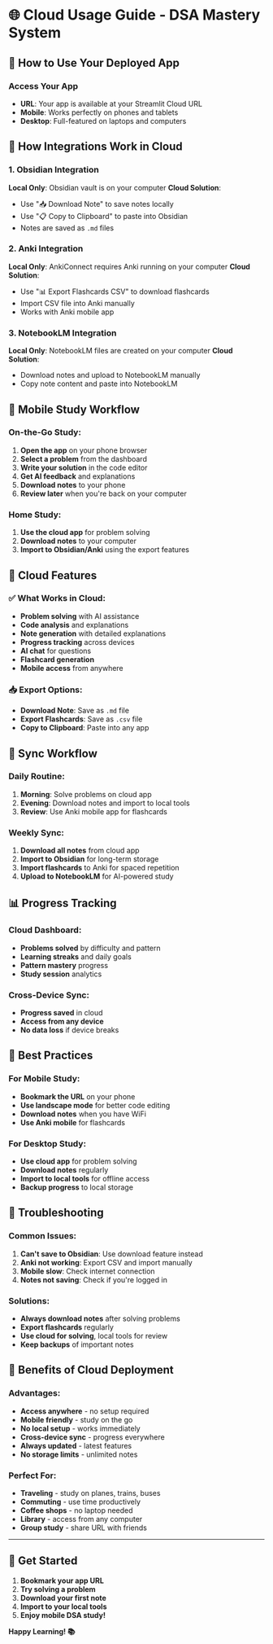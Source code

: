 # 🌐 Cloud Usage Guide - DSA Mastery System

## 📱 **How to Use Your Deployed App**

### **Access Your App**

- **URL**: Your app is available at your Streamlit Cloud URL
- **Mobile**: Works perfectly on phones and tablets
- **Desktop**: Full-featured on laptops and computers

## 🔧 **How Integrations Work in Cloud**

### **1. Obsidian Integration**

**Local Only**: Obsidian vault is on your computer
**Cloud Solution**:

- Use "📥 Download Note" to save notes locally
- Use "📋 Copy to Clipboard" to paste into Obsidian
- Notes are saved as `.md` files

### **2. Anki Integration**

**Local Only**: AnkiConnect requires Anki running on your computer
**Cloud Solution**:

- Use "📊 Export Flashcards CSV" to download flashcards
- Import CSV file into Anki manually
- Works with Anki mobile app

### **3. NotebookLM Integration**

**Local Only**: NotebookLM files are created on your computer
**Cloud Solution**:

- Download notes and upload to NotebookLM manually
- Copy note content and paste into NotebookLM

## 📱 **Mobile Study Workflow**

### **On-the-Go Study**:

1. **Open the app** on your phone browser
2. **Select a problem** from the dashboard
3. **Write your solution** in the code editor
4. **Get AI feedback** and explanations
5. **Download notes** to your phone
6. **Review later** when you're back on your computer

### **Home Study**:

1. **Use the cloud app** for problem solving
2. **Download notes** to your computer
3. **Import to Obsidian/Anki** using the export features

## 🚀 **Cloud Features**

### **✅ What Works in Cloud**:

- **Problem solving** with AI assistance
- **Code analysis** and explanations
- **Note generation** with detailed explanations
- **Progress tracking** across devices
- **AI chat** for questions
- **Flashcard generation**
- **Mobile access** from anywhere

### **📥 Export Options**:

- **Download Note**: Save as `.md` file
- **Export Flashcards**: Save as `.csv` file
- **Copy to Clipboard**: Paste into any app

## 🔄 **Sync Workflow**

### **Daily Routine**:

1. **Morning**: Solve problems on cloud app
2. **Evening**: Download notes and import to local tools
3. **Review**: Use Anki mobile app for flashcards

### **Weekly Sync**:

1. **Download all notes** from cloud app
2. **Import to Obsidian** for long-term storage
3. **Import flashcards** to Anki for spaced repetition
4. **Upload to NotebookLM** for AI-powered study

## 📊 **Progress Tracking**

### **Cloud Dashboard**:

- **Problems solved** by difficulty and pattern
- **Learning streaks** and daily goals
- **Pattern mastery** progress
- **Study session** analytics

### **Cross-Device Sync**:

- **Progress saved** in cloud
- **Access from any device**
- **No data loss** if device breaks

## 🎯 **Best Practices**

### **For Mobile Study**:

- **Bookmark the URL** on your phone
- **Use landscape mode** for better code editing
- **Download notes** when you have WiFi
- **Use Anki mobile** for flashcards

### **For Desktop Study**:

- **Use cloud app** for problem solving
- **Download notes** regularly
- **Import to local tools** for offline access
- **Backup progress** to local storage

## 🚨 **Troubleshooting**

### **Common Issues**:

1. **Can't save to Obsidian**: Use download feature instead
2. **Anki not working**: Export CSV and import manually
3. **Mobile slow**: Check internet connection
4. **Notes not saving**: Check if you're logged in

### **Solutions**:

- **Always download notes** after solving problems
- **Export flashcards** regularly
- **Use cloud for solving**, local tools for review
- **Keep backups** of important notes

## 🎉 **Benefits of Cloud Deployment**

### **Advantages**:

- **Access anywhere** - no setup required
- **Mobile friendly** - study on the go
- **No local setup** - works immediately
- **Cross-device sync** - progress everywhere
- **Always updated** - latest features
- **No storage limits** - unlimited notes

### **Perfect For**:

- **Traveling** - study on planes, trains, buses
- **Commuting** - use time productively
- **Coffee shops** - no laptop needed
- **Library** - access from any computer
- **Group study** - share URL with friends

---

## 🚀 **Get Started**

1. **Bookmark your app URL**
2. **Try solving a problem**
3. **Download your first note**
4. **Import to your local tools**
5. **Enjoy mobile DSA study!**

**Happy Learning! 📚**
